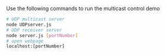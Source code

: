 Use the following commands to run the multicast control demo

```bash
# UDP multicast server
node UDPserver.js 
# UDP receiver server
node server.js [portNumber]
# open webpage
localhost:[portNumber]
```